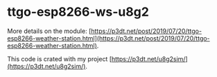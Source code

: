 # ttgo-esp8266-ws-u8g2

More details on the module: [https://p3dt.net/post/2019/07/20/ttgo-esp8266-weather-station.html](https://p3dt.net/post/2019/07/20/ttgo-esp8266-weather-station.html).

This code is crated with my project [https://p3dt.net/u8g2sim/](https://p3dt.net/u8g2sim/).
